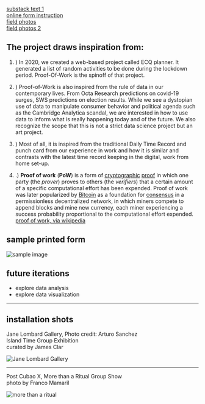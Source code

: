 
[substack text 1](https://kolown.substack.com/p/proof-of-work-2b64d52dd8e0) <br>
[online form instruction](https://www.instagram.com/p/CpzBA1-OYek/) <br>
[field photos](https://www.instagram.com/p/CpR_THeupul/) <br>
[field photos 2](https://www.instagram.com/p/Cp9A9Uyvaq8/) <br>


## The project draws inspiration from:

1. ) In 2020, we created a web-based project called ECQ planner. It generated a list of random activities to be done during the lockdown period. Proof-Of-Work is the spinoff of that project.
    
2. ) Proof-of-Work is also inspired from the rule of data in our contemporary lives. From Octa Research predictions on covid-19 surges, SWS predictions on election results. While we see a dystopian use of data to manipulate consumer behavior and political agenda such as the Cambridge Analytica scandal, we are interested in how to use data to inform what is really happening today and of the future. We also recognize the scope that this is not a strict data science project but an art project.
    
3. ) Most of all, it is inspired from the traditional Daily Time Record and punch card from our experience in work and how it is similar and contrasts with the latest time record keeping in the digital, work from home set-up.
4. .) **Proof of work** (**PoW**) is a form of [cryptographic](https://en.wikipedia.org/wiki/Cryptography "Cryptography") [proof](https://en.wikipedia.org/wiki/Proof_(truth) "Proof (truth)") in which one party (the _prover_) proves to others (the _verifiers_) that a certain amount of a specific computational effort has been expended. Proof of work was later popularized by [Bitcoin](https://en.wikipedia.org/wiki/Bitcoin "Bitcoin") as a foundation for [consensus](https://en.wikipedia.org/wiki/Consensus_(computer_science) "Consensus (computer science)") in a permissionless decentralized network, in which miners compete to append blocks and mine new currency, each miner experiencing a success probability proportional to the computational effort expended. [proof of work, via wikipedia](https://en.wikipedia.org/wiki/Proof_of_work) 



## sample printed form

![sample image](http://kolown.net/server4/files/original/5bb8d34f9bb06d4f09af861929491f3977bd6032.png)

## future iterations

- explore data analysis
- explore data visualization
---------


## installation shots

Jane Lombard Gallery, Photo credit: Arturo Sanchez <br>
Island Time Group Exhibition <br>
curated by James Clar <br>

![Jane Lombard Gallery](https://kolown.net/server3/wp-content/uploads/2023/07/DSC8961-1536x998.jpg)

------

Post Cubao X, More than a Ritual Group Show <br>
photo by Franco Mamaril

![more than a ritual](https://kolown.net/server3/wp-content/uploads/2023/07/photo_6154338989142816160_y.jpg)





